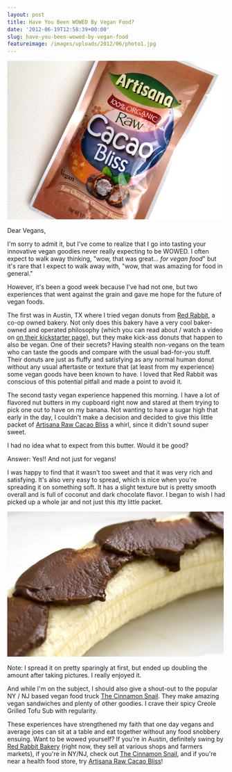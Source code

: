 ```yaml
---
layout: post
title: Have You Been WOWED By Vegan Food?
date: '2012-06-19T12:58:39+00:00'
slug: have-you-been-wowed-by-vegan-food
featureimage: /images/uploads/2012/06/photo1.jpg
---
```

<a href="/images/uploads/2012/06/photo1.jpg"><img src="/images/uploads/2012/06/photo1.jpg" alt="" title="photo" width="500" height="365" class="alignnone size-full wp-image-2795" /></a>

Dear Vegans,

I'm sorry to admit it, but I've come to realize that I go into tasting your innovative vegan goodies never really expecting to be WOWED. I often expect to walk away thinking, "wow, that was great… <em>for vegan food</em>" but it's rare that I expect to walk away with, "wow, that was amazing for food in general."

However, it's been a good week because I've had not one, but two experiences that went against the grain and gave me hope for the future of vegan foods.

The first was in Austin, TX where I tried vegan donuts from <a href="http://www.facebook.com/redrabbitbakery">Red Rabbit</a>, a co-op owned bakery. Not only does this bakery have a very cool baker-owned and operated philosophy (which you can read about / watch a video on <a href="http://www.kickstarter.com/projects/763083663/red-rabbit-cooperative-bakery-a-tasteful-uprising">on their kickstarter page</a>), but they make kick-ass donuts that happen to also be vegan. One of their secrets? Having stealth non-vegans on the team who can taste the goods and compare with the usual bad-for-you stuff. Their donuts are just as fluffy and satisfying as any normal human donut without any usual aftertaste or texture that (at least from my experience) some vegan goods have been known to have. I loved that Red Rabbit was conscious of this potential pitfall and made a point to avoid it.

The second tasty vegan experience happened this morning. I have a lot of flavored nut butters in my cupboard right now and stared at them trying to pick one out to have on my banana. Not wanting to have a sugar high that early in the day, I couldn't make a decision and decided to give this little packet of <a href="http://www.artisanafoods.com/products/cacao-bliss">Artisana Raw Cacao Bliss</a> a whirl, since it didn't sound super sweet.

I had no idea what to expect from this butter. Would it be good?

Answer: Yes!! And not just for vegans!

I was happy to find that it wasn't too sweet and that it was very rich and satisfying. It's also very easy to spread, which is nice when you're spreading it on something soft. It has a slight texture but is pretty smooth overall and is full of coconut and dark chocolate flavor. I began to wish I had picked up a whole jar and not just this itty little packet.

<a href="/images/uploads/2012/06/IMG_50421.jpg"><img src="/images/uploads/2012/06/IMG_50421.jpg" alt="" title="IMG_5042" width="500" height="334" class="alignnone size-full wp-image-2801" /></a>

Note: I spread it on pretty sparingly at first, but ended up doubling the amount after taking pictures. I really enjoyed it.

And while I'm on the subject, I should also give a shout-out to the popular NY / NJ based vegan food truck <a href="http://www.cinnamonsnail.com/">The Cinnamon Snail</a>. They make amazing vegan sandwiches and plenty of other goodies. I crave their spicy Creole Grilled Tofu Sub with regularity.

These experiences have strengthened my faith that one day vegans and average joes can sit at a table and eat together without any food snobbery ensuing. Want to be wowed yourself? If you're in Austin, definitely swing by <a href="http://www.facebook.com/redrabbitbakery">Red Rabbit Bakery</a> (right now, they sell at various shops and farmers markets), if you're in NY/NJ, check out <a href="http://www.cinnamonsnail.com/">The Cinnamon Snail</a>, and if you're near a health food store, try <a href="http://www.artisanafoods.com/products/cacao-bliss">Artisana Raw Cacao Bliss</a>!
